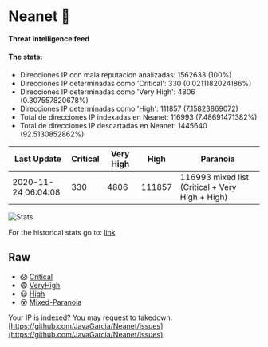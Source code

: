 # Neanet :hocho:
#### Threat intelligence feed
#### The stats:

- Direcciones IP con mala reputacion analizadas: 1562633 (100%)
- Direcciones IP determinadas como 'Critical':  330 (0.0211182024186%)
- Direcciones IP determinadas como 'Very High':  4806 (0.307557820678%)
- Direcciones IP determinadas como 'High':  111857 (7.15823869072)
- Total de direcciones IP indexadas en Neanet:  116993 (7.48691471382%)
- Total de direcciones IP descartadas en Neanet:  1445640 (92.5130852862%)

| Last Update | Critical | Very High | High | Paranoia |
| --- | --- | --- | --- | --- |
| 2020-11-24 06:04:08 | 330 | 4806 | 111857 | 116993 mixed list (Critical + Very High + High)|

![Stats](https://docs.google.com/spreadsheets/d/e/2PACX-1vSnaNMIXVabIpDJjufMlzH7poXnshF3mgd8Is1g9ytUEzVsP5my4Trn8f-xkoLLQ38xpL3HtmUexLo6/pubchart?oid=501124687&format=image)

For the historical stats go to: [link](/stats.csv)
## Raw
- :scream: [Critical](https://raw.githubusercontent.com/JavaGarcia/Neanet/master/blacklists/neanet_critical.txt)
- :fearful: [VeryHigh](https://raw.githubusercontent.com/JavaGarcia/Neanet/master/blacklists/neanet_veryHigh.txtt)
- :frowning: [High](https://raw.githubusercontent.com/JavaGarcia/Neanet/master/blacklists/neanet_high.txt)
- :dizzy_face: [Mixed-Paranoia](https://raw.githubusercontent.com/JavaGarcia/Neanet/master/blacklists/neanet_all.txt)


Your IP is indexed? You may request to takedown. [https://github.com/JavaGarcia/Neanet/issues](https://github.com/JavaGarcia/Neanet/issues)






























































































































































































































































































































































































































































































































































































































































































































































































































































































































































































































































































































































































































































































































































































































































































































































































































































































































































































































































































































































































































































































































































































































































































































































































































































